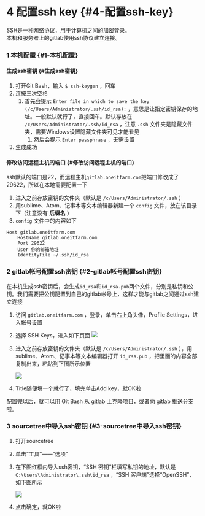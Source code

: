 # 4 配置ssh key {#4-配置ssh-key}

SSH是一种网络协议，用于计算机之间的加密登录。  
本机和服务器上的gitlab使用ssh协议建立连接。

### 1 本机配置 {#1-本机配置}

#### 生成ssh密钥 {#生成ssh密钥}

1. 打开Git Bash，输入
   `$ ssh-keygen`
   ，回车
2. 连按三次空格
   1. 首先会提示
      `Enter file in which to save the key (/c/Users/Administrator/.ssh/id_rsa):`
      ，意思是让指定密钥保存的地址。一般默认就行了，直接回车。默认存放在
      `/c/Users/Administrator/.ssh/id_rsa`
      ，注意
      `.ssh`
      文件夹是隐藏文件夹，需要Windows设置隐藏文件夹可见才能看见
      1. 然后会提示
         `Enter passphrase`
         ，无需设置
3. 生成成功

#### 修改访问远程主机的端口 {#修改访问远程主机的端口}

ssh默认的端口是22，而远程主机`gitlab.oneitfarm.com`把端口修改成了29622，所以在本地需要配置一下

1. 进入之前存放密钥的文件夹（默认是
   `/c/Users/Administrator/.ssh`
   ）
2. 用sublime、Atom、记事本等文本编辑器新建一个
   `config`
   文件，放在该目录下（注意没有
   **后缀名**
   ）
3. `config`
   文件中的内容如下

```
Host gitlab.oneitfarm.com
    HostName gitlab.oneitfarm.com
    Port 29622
    User 你的邮箱地址
    IdentityFile ~/.ssh/id_rsa

```

### 2 gitlab帐号配置ssh密钥 {#2-gitlab帐号配置ssh密钥}

在本机生成ssh密钥后，会生成`id_rsa`和`id_rsa.pub`两个文件，分别是私钥和公钥。我们需要把公钥配置到自己的gitlab帐号上，这样才能与gitlab之间通过ssh建立连接

1. 访问
   `gitlab.oneitfarm.com`
   ，登录，单击右上角头像，Profile Settings，进入帐号设置
2. 选择 SSH Keys，进入如下页面
   ![](https://albertlin1102.gitbooks.io/sc_git_guide/content/part2/shot1.png)
3. 进入之前存放密钥的文件夹（默认是
   `/c/Users/Administrator/.ssh`
   ），用sublime、Atom、记事本等文本编辑器打开
   `id_rsa.pub`
   ，把里面的内容全部复制出来，粘贴到下图所示位置
 
   ![](https://albertlin1102.gitbooks.io/sc_git_guide/content/part2/shot2.png)
4. Title随便填一个就行了，填完单击Add key，就OK啦

配置完以后，就可以用 Git Bash 从 gitlab 上克隆项目，或者向 gitlab 推送分支啦。

### 3 sourcetree中导入ssh密钥 {#3-sourcetree中导入ssh密钥}

1. 打开sourcetree
2. 单击“工具”——“选项”
3. 在下图红框内导入ssh密钥，“SSH 密钥”栏填写私钥的地址，默认是
   `C:\Users\Administrator\.ssh\id_rsa`
   ，“SSH 客户端”选择“OpenSSH”，如下图所示
 
   ![](https://albertlin1102.gitbooks.io/sc_git_guide/content/part2/shot3.png)
4. 点击确定，就OK啦



